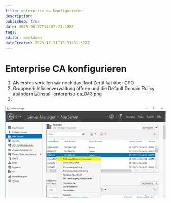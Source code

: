 ```yaml
---
title: enterprise-ca-konfigurieren
description: 
published: true
date: 2025-06-27T14:07:24.138Z
tags: 
editor: markdown
dateCreated: 2023-12-31T13:31:31.322Z
---
```


# Enterprise CA konfigurieren

1. Als erstes verteilen wir noch das Root Zertifikat über GPO
2. Gruppenrichtlinienverwaltung öffnen und die Default Domain Policy abändern
![install-enterprise-ca_043.png](/media/install-enterprise-ca_043.png)
3. 
![install-enterprise-ca_001.png](/media/install-enterprise-ca_001.png)